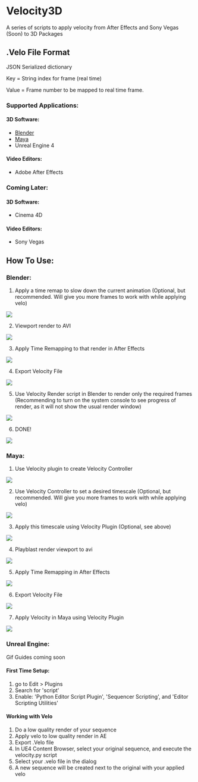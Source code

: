 # Velocity3D
 A series of scripts to apply velocity from After Effects and Sony Vegas (Soon) to 3D Packages
 


## .Velo File Format

JSON Serialized dictionary

Key = String index for frame (real time)

Value = Frame number to be mapped to real time frame.

### Supported Applications:
#### 3D Software:
- [Blender](https://github.com/Airyzz/Velocity3D#blender)
- [Maya](https://github.com/Airyzz/Velocity3D#maya)
- Unreal Engine 4

#### Video Editors:
- Adobe After Effects

### Coming Later:
#### 3D Software:
- Cinema 4D

#### Video Editors:
- Sony Vegas
 
 ## How To Use:

### Blender:

1. Apply a time remap to slow down the current animation (Optional, but recommended. Will give you more frames to work with while applying velo)

![](tutorial_gifs/how_to_time_remap.gif)

2. Viewport render to AVI

![](tutorial_gifs/how_to_viewport_render.gif)

3. Apply Time Remapping to that render in After Effects

![](tutorial_gifs/apply_velo_ae.gif)

4. Export Velocity File

![](tutorial_gifs/export_velocity.gif)

5. Use Velocity Render script in Blender to render only the required frames (Recommending to turn on the system console to see progress of render, as it will not show the usual render window)

![](tutorial_gifs/velocity_render.gif)

6. DONE!

![](tutorial_gifs/Comp.gif)

### Maya:

1. Use Velocity plugin to create Velocity Controller

![](tutorial_gifs/create_controller.gif)

2. Use Velocity Controller to set a desired timescale (Optional, but recommended. Will give you more frames to work with while applying velo)

![](tutorial_gifs/set_timescale.gif)

3. Apply this timescale using Velocity Plugin (Optional, see above)

![](tutorial_gifs/apply_timescale.gif)

4. Playblast render viewport to avi

![](tutorial_gifs/playblast.gif)

5. Apply Time Remapping in After Effects

![](tutorial_gifs/add_velo_ae_maya.gif)

6. Export Velocity File

![](tutorial_gifs/export_velo_file_maya.gif)

7. Apply Velocity in Maya using Velocity Plugin

![](tutorial_gifs/import_velo_maya.gif)


### Unreal Engine:
Gif Guides coming soon

#### First Time Setup:
1. go to Edit > Plugins
2. Search for 'script'
3. Enable: 'Python Editor Script Plugin', 'Sequencer Scripting', and 'Editor Scripting Utilities'

#### Working with Velo
1. Do a low quality render of your sequence
2. Apply velo to low quality render in AE
3. Export .Velo file
4. In UE4 Content Browser, select your original sequence, and execute the velocity.py script
5. Select your .velo file in the dialog
6. A new sequence will be created next to the original with your applied velo
